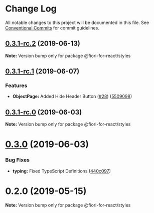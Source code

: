 # Change Log

All notable changes to this project will be documented in this file.
See [Conventional Commits](https://conventionalcommits.org) for commit guidelines.

## [0.3.1-rc.2](https://github.com/SAP/fiori-for-react/packages/styles/compare/v0.3.1-rc.1...v0.3.1-rc.2) (2019-06-13)

**Note:** Version bump only for package @fiori-for-react/styles





## [0.3.1-rc.1](https://github.com/SAP/fiori-for-react/packages/styles/compare/v0.3.1-rc.0...v0.3.1-rc.1) (2019-06-07)


### Features

* **ObjectPage:** Added Hide Header Button ([#28](https://github.com/SAP/fiori-for-react/packages/styles/issues/28)) ([5509098](https://github.com/SAP/fiori-for-react/packages/styles/commit/5509098))





## [0.3.1-rc.0](https://github.com/SAP/fiori-for-react/packages/styles/compare/v0.3.0...v0.3.1-rc.0) (2019-06-03)

**Note:** Version bump only for package @fiori-for-react/styles





# [0.3.0](https://github.com/SAP/fiori-for-react/v0.2.0...v0.3.0) (2019-06-03)

### Bug Fixes

* **typing:** Fixed TypeScript Definitions ([440c097](https://github.com/SAP/fiori-for-react/packages/styles/commit/440c097))


# 0.2.0 (2019-05-15)

**Note:** Version bump only for package @fiori-for-react/styles
